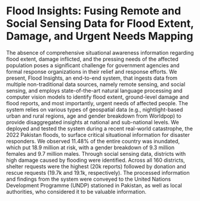 # Flood Insights: Fusing Remote and Social Sensing Data for Flood Extent, Damage, and Urgent Needs Mapping

The absence of comprehensive situational awareness information regarding flood extent, damage inflicted, and the pressing needs of the affected population poses a significant challenge for government agencies and formal response organizations in their relief and response efforts. We present, Flood Insights, an end-to-end system, that ingests data from multiple non-traditional data sources, namely remote sensing, and social sensing, and employs state-of-the-art natural language processing and computer vision models to identify flood extent, ground-level damage and flood reports, and most importantly, urgent needs of affected people. The system relies on various types of geospatial data (e.g., nightlight-based urban and rural regions, age and gender breakdown from Worldpop) to provide disaggregated insights at national and sub-national levels. We deployed and tested the system during a recent real-world catastrophe, the 2022 Pakistan floods, to surface critical situational information for disaster responders. We observed 11.48\% of the entire country was inundated, which put 18.9 million at risk, with a gender breakdown of 9.3 million females and 9.7 million males. Through social sensing data, districts with high damage caused by flooding were identified. Across all 160 districts, shelter requests were the highest (20k reports) followed by donation and rescue requests (19.7k and 19.1k, respectively). The processed information and findings from the system were conveyed to the United Nations Development Programme (UNDP) stationed in Pakistan, as well as local authorities, who considered it to be valuable information.
